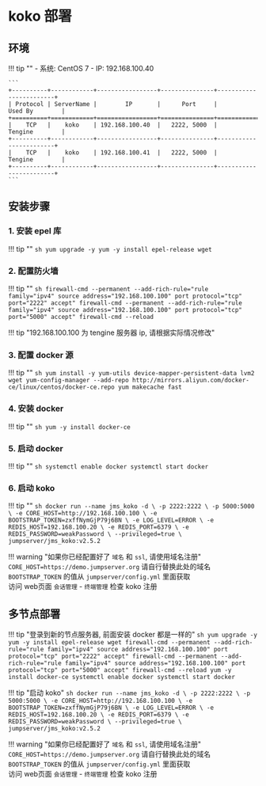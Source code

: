 # koko 部署

## 环境

!!! tip ""
    - 系统: CentOS 7
    - IP: 192.168.100.40

    ```
    +----------+------------+-----------------+---------------+------------------------+
    | Protocol | ServerName |        IP       |      Port     |         Used By        |
    +==========+============+=================+===============+========================+
    |    TCP   |    koko    | 192.168.100.40  |   2222, 5000  |         Tengine        |
    +----------+------------+-----------------+---------------+------------------------+
    |    TCP   |    koko    | 192.168.100.41  |   2222, 5000  |         Tengine        |
    +----------+------------+-----------------+---------------+------------------------+
    ```

## 安装步骤

### 1. 安装 epel 库

!!! tip ""
    ```sh
    yum upgrade -y
    yum -y install epel-release wget
    ```

### 2. 配置防火墙

!!! tip ""
    ```sh
    firewall-cmd --permanent --add-rich-rule="rule family="ipv4" source address="192.168.100.100" port protocol="tcp" port="2222" accept"
    firewall-cmd --permanent --add-rich-rule="rule family="ipv4" source address="192.168.100.100" port protocol="tcp" port="5000" accept"
    firewall-cmd --reload
    ```

!!! tip "192.168.100.100 为 tengine 服务器 ip, 请根据实际情况修改"

### 3. 配置 docker 源

!!! tip ""
    ```sh
    yum install -y yum-utils device-mapper-persistent-data lvm2 wget
    yum-config-manager --add-repo http://mirrors.aliyun.com/docker-ce/linux/centos/docker-ce.repo
    yum makecache fast
    ```

### 4. 安装 docker

!!! tip ""
    ```sh
    yum -y install docker-ce
    ```

### 5. 启动 docker

!!! tip ""
    ```sh
    systemctl enable docker
    systemctl start docker
    ```

### 6. 启动 koko

!!! tip ""
    ```sh
    docker run --name jms_koko -d \
      -p 2222:2222 \
      -p 5000:5000 \
      -e CORE_HOST=http://192.168.100.100 \
      -e BOOTSTRAP_TOKEN=zxffNymGjP79j6BN \
      -e LOG_LEVEL=ERROR \
      -e REDIS_HOST=192.168.100.20 \
      -e REDIS_PORT=6379 \
      -e REDIS_PASSWORD=weakPassword \
      --privileged=true \
      jumpserver/jms_koko:v2.5.2
    ```

!!! warning "如果你已经配置好了 `域名` 和 `ssl`, 请使用域名注册"
    `CORE_HOST=https://demo.jumpserver.org`  请自行替换此处的域名  
    `BOOTSTRAP_TOKEN` 的值从 `jumpserver/config.yml` 里面获取  
    访问 web页面 `会话管理` - `终端管理` 检查 koko 注册

## 多节点部署

!!! tip "登录到新的节点服务器, 前面安装 docker 都是一样的"
    ```sh
    yum upgrade -y
    yum -y install epel-release wget
    firewall-cmd --permanent --add-rich-rule="rule family="ipv4" source address="192.168.100.100" port protocol="tcp" port="2222" accept"
    firewall-cmd --permanent --add-rich-rule="rule family="ipv4" source address="192.168.100.100" port protocol="tcp" port="5000" accept"
    firewall-cmd --reload
    yum -y install docker-ce
    systemctl enable docker
    systemctl start docker
    ```

!!! tip "启动 koko"
    ```sh
    docker run --name jms_koko -d \
      -p 2222:2222 \
      -p 5000:5000 \
      -e CORE_HOST=http://192.168.100.100 \
      -e BOOTSTRAP_TOKEN=zxffNymGjP79j6BN \
      -e LOG_LEVEL=ERROR \
      -e REDIS_HOST=192.168.100.20 \
      -e REDIS_PORT=6379 \
      -e REDIS_PASSWORD=weakPassword \
      --privileged=true \
      jumpserver/jms_koko:v2.5.2
    ```

!!! warning "如果你已经配置好了 `域名` 和 `ssl`, 请使用域名注册"
    `CORE_HOST=https://demo.jumpserver.org`  请自行替换此处的域名  
    `BOOTSTRAP_TOKEN` 的值从 `jumpserver/config.yml` 里面获取  
    访问 web页面 `会话管理` - `终端管理` 检查 koko 注册
